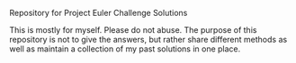 Repository for Project Euler Challenge Solutions

This is mostly for myself.  Please do not abuse.  The purpose of this repository is not to give the answers, but rather share different methods as well as maintain a collection of my past solutions in one place.  



